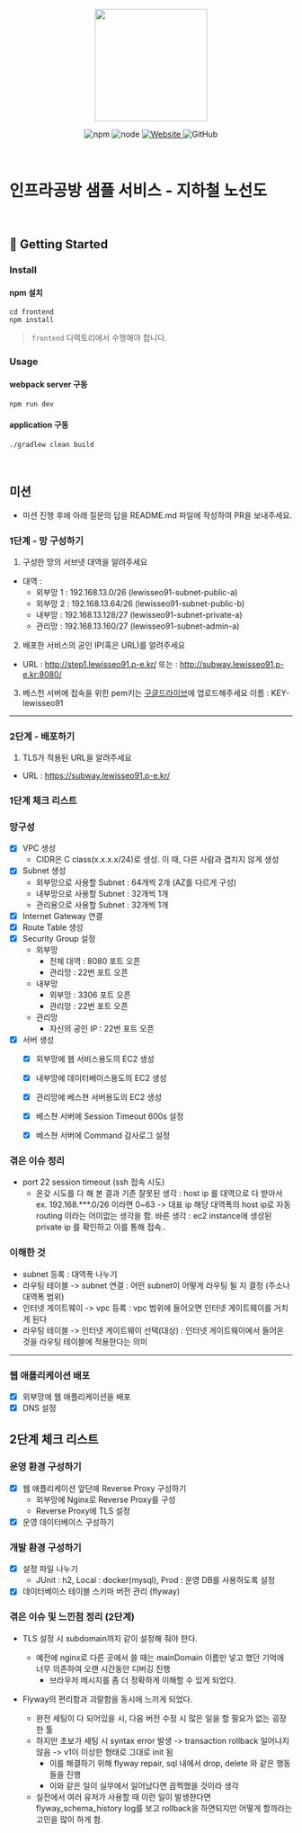 <p align="center">
    <img width="200px;" src="https://raw.githubusercontent.com/woowacourse/atdd-subway-admin-frontend/master/images/main_logo.png"/>
</p>
<p align="center">
  <img alt="npm" src="https://img.shields.io/badge/npm-%3E%3D%205.5.0-blue">
  <img alt="node" src="https://img.shields.io/badge/node-%3E%3D%209.3.0-blue">
  <a href="https://edu.nextstep.camp/c/R89PYi5H" alt="nextstep atdd">
    <img alt="Website" src="https://img.shields.io/website?url=https%3A%2F%2Fedu.nextstep.camp%2Fc%2FR89PYi5H">
  </a>
  <img alt="GitHub" src="https://img.shields.io/github/license/next-step/atdd-subway-service">
</p>

<br>

# 인프라공방 샘플 서비스 - 지하철 노선도

<br>

## 🚀 Getting Started

### Install
#### npm 설치
```
cd frontend
npm install
```
> `frontend` 디렉토리에서 수행해야 합니다.

### Usage
#### webpack server 구동
```
npm run dev
```
#### application 구동
```
./gradlew clean build
```
<br>

## 미션

* 미션 진행 후에 아래 질문의 답을 README.md 파일에 작성하여 PR을 보내주세요.

### 1단계 - 망 구성하기
1. 구성한 망의 서브넷 대역을 알려주세요
- 대역 : 
  - 외부망 1 : 192.168.13.0/26 (lewisseo91-subnet-public-a)
  - 외부망 2 : 192.168.13.64/26 (lewisseo91-subnet-public-b)
  - 내부망 : 192.168.13.128/27 (lewisseo91-subnet-private-a)
  - 관리망 : 192.168.13.160/27 (lewisseo91-subnet-admin-a)

2. 배포한 서비스의 공인 IP(혹은 URL)를 알려주세요

- URL : http://step1.lewisseo91.p-e.kr/
  또는 : http://subway.lewisseo91.p-e.kr:8080/

3. 베스천 서버에 접속을 위한 pem키는 [구글드라이브](https://drive.google.com/drive/folders/1dZiCUwNeH1LMglp8dyTqqsL1b2yBnzd1?usp=sharing)에 업로드해주세요
  이름 : KEY-lewisseo91

---

### 2단계 - 배포하기
1. TLS가 적용된 URL을 알려주세요

- URL : https://subway.lewisseo91.p-e.kr/

### 1단계 체크 리스트

### 망구성

- [x] VPC 생성 
  - CIDR은 C class(x.x.x.x/24)로 생성. 이 때, 다른 사람과 겹치지 않게 생성
- [x] Subnet 생성 
  - 외부망으로 사용할 Subnet : 64개씩 2개 (AZ를 다르게 구성)
  - 내부망으로 사용할 Subnet : 32개씩 1개 
  - 관리용으로 사용할 Subnet : 32개씩 1개
- [x] Internet Gateway 연결
- [x] Route Table 생성
- [x] Security Group 설정 
  - 외부망
    - 전체 대역 : 8080 포트 오픈 
    - 관리망 : 22번 포트 오픈 
  - 내부망 
    - 외부망 : 3306 포트 오픈 
    - 관리망 : 22번 포트 오픈 
  - 관리망 
    - 자신의 공인 IP : 22번 포트 오픈 
- [x] 서버 생성 
  - [x] 외부망에 웹 서비스용도의 EC2 생성
  - [x] 내부망에 데이터베이스용도의 EC2 생성
  - [x] 관리망에 베스쳔 서버용도의 EC2 생성
  - [x] 베스쳔 서버에 Session Timeout 600s 설정
  - [x] 베스쳔 서버에 Command 감사로그 설정
  

### 겪은 이슈 정리

- port 22 session timeout (ssh 접속 시도)
  - 온갖 시도를 다 해 본 결과 
    기존 잘못된 생각 : host ip 를 대역으로 다 받아서 
      ex. 192.168.***.0/26 이라면 0~63 -> 대표 ip 해당 대역폭의 host ip로 자동 routing 이라는 어이없는 생각을 함.
    바른 생각 : ec2 instance에 생성된 private ip 를 확인하고 이를 통해 접속..
    
### 이해한 것

- subnet 등록 : 대역폭 나누기
- 라우팅 테이블 -> subnet 연결 : 어떤 subnet이 어떻게 라우팅 될 지 결정 (주소나 대역폭 범위)
- 인터넷 게이트웨이 -> vpc 등록 : vpc 범위에 들어오면 인터넷 게이트웨이를 거치게 된다
- 라우팅 테이블 -> 인터넷 게이트웨이 선택(대상) : 인터넷 게이트웨이에서 들어온 것을 라우팅 테이블에 적용한다는 의미 

---
  
### 웹 애플리케이션 배포

- [x] 외부망에 웹 애플리케이션을 배포 
- [x] DNS 설정

## 2단계 체크 리스트

### 운영 환경 구성하기

- [x] 웹 애플리케이션 앞단에 Reverse Proxy 구성하기
  - 외부망에 Nginx로 Reverse Proxy를 구성
  - Reverse Proxy에 TLS 설정
- [x] 운영 데이터베이스 구성하기

### 개발 환경 구성하기

- [x] 설정 파일 나누기 
  - JUnit : h2, Local : docker(mysql), Prod : 운영 DB를 사용하도록 설정
- [x] 데이터베이스 테이블 스키마 버전 관리 (flyway)

### 겪은 이슈 및 느낀점 정리 (2단계)

- TLS 설정 시 subdomain까지 같이 설정해 줘야 한다.
  - 예전에 nginx로 다른 곳에서 쓸 때는 mainDomain 이름만 넣고 했던 기억에 너무 의존하여 오랜 시간동안 디버깅 진행
    - 브라우저 메시지를 좀 더 정확하게 이해할 수 있게 되었다.
  
- Flyway의 편리함과 괴랄함을 동시에 느끼게 되었다.
  - 완전 세팅이 다 되어있을 시, 다음 버전 수정 시 많은 일을 할 필요가 없는 굉장한 툴
  - 하지만 초보가 세팅 시 syntax error 발생 -> transaction rollback 일어나지 않음 -> v1이 이상한 형태로 그대로 init 됨
    - 이를 해결하기 위해 flyway repair, sql 내에서 drop, delete 와 같은 행동들을 진행
    - 이와 같은 일이 실무에서 일어났다면 끔찍했을 것이라 생각
  - 실전에서 여러 유저가 사용할 때 이런 일이 발생한다면 flyway_schema_history log를 보고 rollback을 하면되지만 어떻게 할까라는 고민을 많이 하게 함.